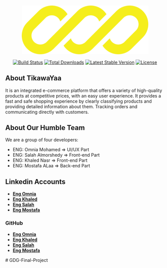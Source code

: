 <p align="center"><a href="https://TikaweYaa.com" target="_blank"><img src="./Group 1.png" width="400" alt="TikawaYaa Logo"></a></p>

<p align="center">
<a href="https://github.com/laravel/framework/actions"><img src="https://github.com/laravel/framework/workflows/tests/badge.svg" alt="Build Status"></a>
<a href="https://packagist.org/packages/laravel/framework"><img src="https://img.shields.io/packagist/dt/laravel/framework" alt="Total Downloads"></a>
<a href="https://packagist.org/packages/laravel/framework"><img src="https://img.shields.io/packagist/v/laravel/framework" alt="Latest Stable Version"></a>
<a href="https://packagist.org/packages/laravel/framework"><img src="https://img.shields.io/packagist/l/laravel/framework" alt="License"></a>
</p>

## About TikawaYaa

It is an integrated e-commerce platform that offers a variety of high-quality products at competitive prices, with an easy user experience. It provides a fast and safe shopping experience by clearly classifying products and providing detailed information about them. Tracking orders and communicating directly with customers.

## About Our Humble Team

We are a group of four developers:

-   ENG: Omnia Mohamed => UI/UX Part
-   ENG: Salah Almorshedy => Front-end Part
-   ENG: Khaled Nasr => Front-end Part
-   ENG: Mostafa ALaa => Back-end Part

## Linkedin Accounts

-   **[Eng Omnia](https://www.linkedin.com/in/omnia-mohamed92?utm_source=share&utm_campaign=share_via&utm_content=profile&utm_medium=android_app)**
-   **[Eng Khaled](http://www.linkedin.com/in/khaled-nasr-145173300)**
-   **[Eng Salah](https://www.linkedin.com/in/salahalmorshedy2012/)**
-   **[Eng Mostafa](https://www.linkedin.com/in/mostafa-alaa-m7418)**

### GitHub

-   **[Eng Omnia]()**
-   **[Eng Khaled]()**
-   **[Eng Salah](https://github.com/Salah-Almorshedy)**
-   **[Eng Mostafa](https://github.com/MostafaAlaa74)**


#   G D G - F i n a l - P r o j e c t 
 
 